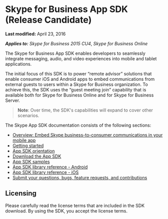 
# Skype for Business App SDK (Release Candidate)

 **Last modified:** April 23, 2016

 _**Applies to:** Skype for Business 2015 CU4_, _Skype for Business Online_

The Skype for Business App SDK enables developers to seamlessly integrate messaging, audio, and video experiences into mobile and tablet applications.

The initial focus of this SDK is to power “remote advisor” solutions that enable consumer iOS and Android apps to embed communications from external guests to users within a Skype for Business organization.  To achieve this, the SDK uses the “guest meeting join” capability that is available both for Skype for Business Online and for Skype for Business Server.  

> **Note**: Over time, the SDK's capabilities will expand to cover other scenarios. 

The Skype App SDK documentation consists of the following sections:

- [Overview: Embed Skype business-to-consumer communications in your mobile app](EmbedSkypeB2Ccomms.md)
- [Getting started](GettingStarted.md)
- [App SDK orientation](Orientation.md)
- [Download the App SDK](Download.md)
- [App SDK samples](Samples.md)
- [App SDK library reference - Android](http://aka.ms/sfbAppSDKRef_Android)
- [App SDK library reference - iOS](http://aka.ms/sfbAppSDKRef_iOS)
- [Submit your questions, bugs, feature requests, and contributions](Feedback.md)

## Licensing

Please carefully read the license terms that are included in the SDK download.  By using the SDK, you accept the license terms.
